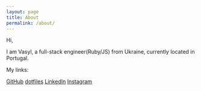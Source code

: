 ```yaml
---
layout: page
title: About
permalink: /about/
---
```


Hi,

I am Vasyl, a full-stack engineer(Ruby/JS) from Ukraine, currently located in Portugal.

My links:

[GitHub](https://github.com/TheBlackArroVV)
[dotfiles](https://github.com/TheBlackArroVV/dotfiles)
[LinkedIn](https://www.linkedin.com/in/vasyl-kuzmyk-813584151/)
[Instagram](https://www.instagram.com/thelackarrow/)

